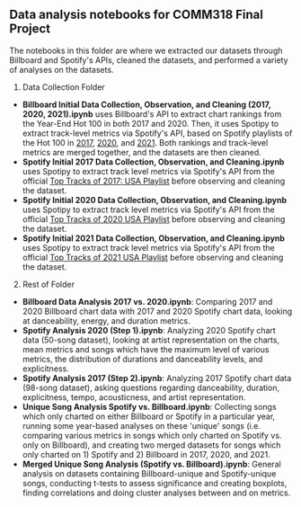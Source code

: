 ## Data analysis notebooks for COMM318 Final Project

The notebooks in this folder are where we extracted our datasets through Billboard and Spotify's APIs, cleaned the datasets, and performed a variety of analyses on the datasets. 

1) Data Collection Folder
- **Billboard Initial Data Collection, Observation, and Cleaning (2017, 2020, 2021).ipynb** uses Billboard's API to extract chart rankings from the Year-End Hot 100 in both 2017 and 2020. Then, it uses Spotipy to extract track-level metrics via Spotify's API, based on Spotify playlists of the Hot 100 in [2017](https://open.spotify.com/user/whe1998/playlist/255aUSCuVTcdD5JTogG69d?si=JCHWINVIRPiW3K_aGVzgcg), [2020](https://open.spotify.com/user/zoscar_/playlist/1WBljFutuk7uLQtfqfmjWV?si=DnFDuF-0SRuIfMVzPC6hOg), and [2021](https://open.spotify.com/user/11148724827/playlist/5Nt7KFSEfXIlsDIB8SCpNU?si=FuMmkxzlTKqHo8Vf9-BXtA). Both rankings and track-level metrics are merged together, and the datasets are then cleaned.
- **Spotify Initial 2017 Data Collection, Observation, and Cleaning.ipynb** uses Spotipy to extract track level metrics via Spotify's API from the official [Top Tracks of 2017: USA Playlist](https://open.spotify.com/user/spotify/playlist/37i9dQZF1DX7Axsg3uaDZb?si=IAEexkHXRTGnpkaGpZ0Fxw) before observing and cleaning the dataset.
- **Spotify Initial 2020 Data Collection, Observation, and Cleaning.ipynb** uses Spotipy to extract track level metrics via Spotify's API from the official [Top Tracks of 2020 USA Playlist](https://open.spotify.com/user/spotify/playlist/37i9dQZF1DXaqCgtv7ZR3L?si=eAq2hBqrTR-s5M99y-vQeQ) before observing and cleaning the dataset. 
- **Spotify Initial 2021 Data Collection, Observation, and Cleaning.ipynb** uses Spotipy to extract track level metrics via Spotify's API from the official [Top Tracks of 2021 USA Playlist](https://open.spotify.com/user/spotify/playlist/37i9dQZF1DXbJMiQ53rTyJ?si=GBsy_cPARumBOd1C_2es2w) before observing and cleaning the dataset. 


2) Rest of Folder 
- **Billboard Data Analysis 2017 vs. 2020.ipynb**: Comparing 2017 and 2020 Billboard chart data with 2017 and 2020 Spotify chart data, looking at danceability, energy, and duration metrics.  
- **Spotify Analysis 2020 (Step 1).ipynb**: Analyzing 2020 Spotify chart data (50-song dataset), looking at artist representation on the charts, mean metrics and songs which have the maximum level of various metrics, the distribution of durations and danceability levels, and explicitness. 
- **Spotify Analysis 2017 (Step 2).ipynb**: Analyzing 2017 Spotify chart data (98-song dataset), asking questions regarding danceability, duration, explicitness, tempo, acousticness, and artist representation. 
- **Unique Song Analysis Spotify vs. Billboard.ipynb**: Collecting songs which only charted on either Billboard or Spotify in a particular year, running some year-based analyses on these 'unique' songs (i.e. comparing various metrics in songs which only charted on Spotify vs. only on Billboard), and creating two merged datasets for songs which only charted on 1) Spotify and 2) Billboard in 2017, 2020, and 2021. 
- **Merged Unique Song Analysis (Spotify vs. Billboard).ipynb**: General analysis on datasets containing Billboard-unique and Spotify-unique songs, conducting t-tests to assess significance and creating boxplots, finding correlations and doing cluster analyses between and on metrics. 

